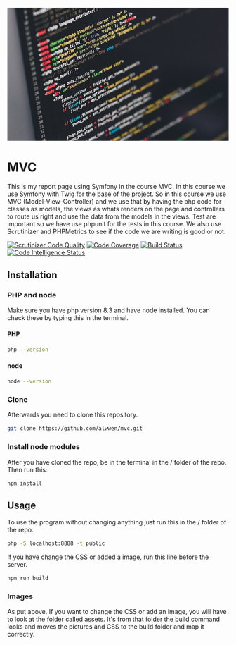 ![php code image](/assets/images/php.png)
# MVC
This is my report page using Symfony in the course MVC. In this course we use Symfony with Twig for the base of the project.
So in this course we use MVC (Model-View-Controller) and we use that by having the php code for classes as models, the views as whats renders on the page and controllers to route us right and use the data from the models in the views.
Test are important so we have use phpunit for the tests in this course. 
We also use Scrutinizer and PHPMetrics to see if the code we are writing is good or not.

[![Scrutinizer Code Quality](https://scrutinizer-ci.com/g/alwwen/mvc/badges/quality-score.png?b=main)](https://scrutinizer-ci.com/g/alwwen/mvc/?branch=main)
[![Code Coverage](https://scrutinizer-ci.com/g/alwwen/mvc/badges/coverage.png?b=main)](https://scrutinizer-ci.com/g/alwwen/mvc/?branch=main)
[![Build Status](https://scrutinizer-ci.com/g/alwwen/mvc/badges/build.png?b=main)](https://scrutinizer-ci.com/g/alwwen/mvc/build-status/main)
[![Code Intelligence Status](https://scrutinizer-ci.com/g/alwwen/mvc/badges/code-intelligence.svg?b=main)](https://scrutinizer-ci.com/code-intelligence)

## Installation

### PHP and node
Make sure you have php version 8.3 and have node installed.
You can check these by typing this in the terminal.

#### PHP
```bash
php --version
```
#### node
```bash
node --version
```

### Clone
Afterwards you need to clone this repository.
```bash
git clone https://github.com/alwwen/mvc.git
```
### Install node modules
After you have cloned the repo, be in the terminal in the / folder of the repo.
Then run this:
```bash
npm install
```


## Usage
To use the program without changing anything just run this in the / folder of the repo.
```bash
php -S localhost:8888 -t public
```
If you have change the CSS or added a image, run this line before the server.
```bash
npm run build
```
### Images
As put above. If you want to change the CSS or add an image, you will have to look at the folder called assets. It's from that folder the build command looks and moves the pictures and CSS to the build folder and map it correctly.
